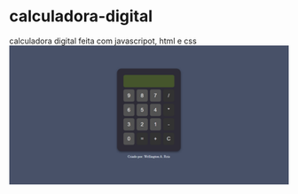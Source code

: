 # calculadora-digital
calculadora digital feita com javascripot, html e css
![](calculadora/calculadora.png)
